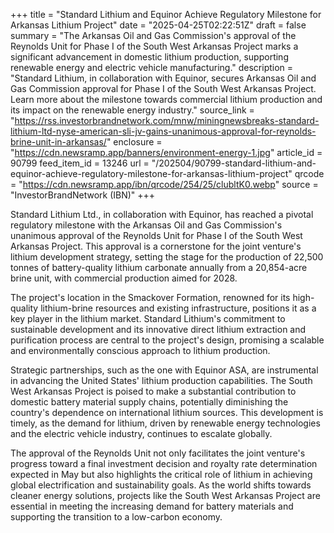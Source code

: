 +++
title = "Standard Lithium and Equinor Achieve Regulatory Milestone for Arkansas Lithium Project"
date = "2025-04-25T02:22:51Z"
draft = false
summary = "The Arkansas Oil and Gas Commission's approval of the Reynolds Unit for Phase I of the South West Arkansas Project marks a significant advancement in domestic lithium production, supporting renewable energy and electric vehicle manufacturing."
description = "Standard Lithium, in collaboration with Equinor, secures Arkansas Oil and Gas Commission approval for Phase I of the South West Arkansas Project. Learn more about the milestone towards commercial lithium production and its impact on the renewable energy industry."
source_link = "https://rss.investorbrandnetwork.com/mnw/miningnewsbreaks-standard-lithium-ltd-nyse-american-sli-jv-gains-unanimous-approval-for-reynolds-brine-unit-in-arkansas/"
enclosure = "https://cdn.newsramp.app/banners/environment-energy-1.jpg"
article_id = 90799
feed_item_id = 13246
url = "/202504/90799-standard-lithium-and-equinor-achieve-regulatory-milestone-for-arkansas-lithium-project"
qrcode = "https://cdn.newsramp.app/ibn/qrcode/254/25/clubltK0.webp"
source = "InvestorBrandNetwork (IBN)"
+++

<p>Standard Lithium Ltd., in collaboration with Equinor, has reached a pivotal regulatory milestone with the Arkansas Oil and Gas Commission's unanimous approval of the Reynolds Unit for Phase I of the South West Arkansas Project. This approval is a cornerstone for the joint venture's lithium development strategy, setting the stage for the production of 22,500 tonnes of battery-quality lithium carbonate annually from a 20,854-acre brine unit, with commercial production aimed for 2028.</p><p>The project's location in the Smackover Formation, renowned for its high-quality lithium-brine resources and existing infrastructure, positions it as a key player in the lithium market. Standard Lithium's commitment to sustainable development and its innovative direct lithium extraction and purification process are central to the project's design, promising a scalable and environmentally conscious approach to lithium production.</p><p>Strategic partnerships, such as the one with Equinor ASA, are instrumental in advancing the United States' lithium production capabilities. The South West Arkansas Project is poised to make a substantial contribution to domestic battery material supply chains, potentially diminishing the country's dependence on international lithium sources. This development is timely, as the demand for lithium, driven by renewable energy technologies and the electric vehicle industry, continues to escalate globally.</p><p>The approval of the Reynolds Unit not only facilitates the joint venture's progress toward a final investment decision and royalty rate determination expected in May but also highlights the critical role of lithium in achieving global electrification and sustainability goals. As the world shifts towards cleaner energy solutions, projects like the South West Arkansas Project are essential in meeting the increasing demand for battery materials and supporting the transition to a low-carbon economy.</p>